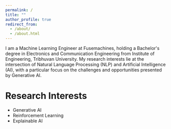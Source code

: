 ```yaml
---
permalink: /
title: ""
author_profile: true
redirect_from: 
  - /about/
  - /about.html
---
```

I am a Machine Learning Engineer at Fusemachines, holding a Bachelor's degree in Electronics and Communication Engineering from Institute of Engineering, Tribhuvan University. My research interests lie at the intersection of Natural Language Processing (NLP) and Artificial Intelligence (AI), with a particular focus on the challenges and opportunities presented by Generative AI.

Research Interests
==================

* Generative AI
* Reinforcement Learning
* Explainable AI
